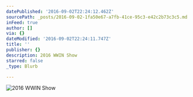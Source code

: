 ```yaml
---
datePublished: '2016-09-02T22:24:12.462Z'
sourcePath: _posts/2016-09-02-1fa50e67-a7fb-41ce-95c3-e42c2b73c3c5.md
inFeed: true
author: []
via: {}
dateModified: '2016-09-02T22:24:11.747Z'
title: ''
publisher: {}
description: 2016 WWIN Show
starred: false
_type: Blurb

---
```

![2016 WWIN Show](https://the-grid-user-content.s3-us-west-2.amazonaws.com/7cfd77b3-d886-41c5-b117-d35ec9fb84f5.jpg)